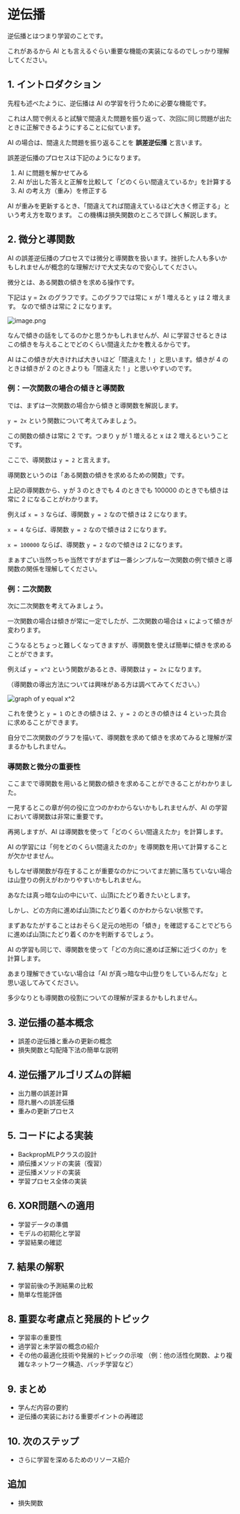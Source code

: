 # 逆伝播

逆伝播とはつまり学習のことです。

これがあるから AI とも言えるぐらい重要な機能の実装になるのでしっかり理解してください。

## 1. イントロダクション

先程も述べたように、逆伝播は AI の学習を行うために必要な機能です。

これは人間で例えると試験で間違えた問題を振り返って、次回に同じ問題が出たときに正解できるようにすることに似ています。

AI の場合は、間違えた問題を振り返ることを **誤差逆伝播** と言います。

誤差逆伝播のプロセスは下記のようになります。

1. AI に問題を解かせてみる
2. AI が出した答えと正解を比較して「どのくらい間違えているか」を計算する
3. AI の考え方（重み）を修正する

AI が重みを更新するとき、「間違えてれば間違えているほど大きく修正する」という考え方を取ります。
この機構は損失関数のところで詳しく解説します。

## 2. 微分と導関数

AI の誤差逆伝播のプロセスでは微分と導関数を扱います。挫折した人も多いかもしれませんが概念的な理解だけで大丈夫なので安心してください。

微分とは、ある関数の傾きを求める操作です。

下記は y = 2x のグラフです。このグラフでは常に x が 1 増えると y は 2 増えます。
なので傾きは常に 2 になります。

![image.png](image.png)


なんで傾きの話をしてるのかと思うかもしれませんが、AI に学習させるときはこの傾きを与えることでどのくらい間違えたかを教えるからです。

AI はこの傾きが大きければ大きいほど「間違えた！」と思います。傾きが 4 のときは傾きが 2 のときよりも「間違えた！」と思いやすいのです。

### 例：一次関数の場合の傾きと導関数

では、まずは一次関数の場合から傾きと導関数を解説します。

`y = 2x` という関数について考えてみましょう。

この関数の傾きは常に 2 です。つまり y が 1 増えると x は 2 増えるということです。

ここで、導関数は `y = 2` と言えます。

導関数というのは「ある関数の傾きを求めるための関数」です。

上記の導関数から、y が 3 のときでも 4 のときでも 100000 のときでも傾きは常に 2 になることがわかります。

例えば `x = 3` ならば、導関数 `y = 2` なので傾きは 2 になります。

`x = 4` ならば、導関数 `y = 2` なので傾きは 2 になります。

`x = 100000` ならば、導関数 `y = 2` なので傾きは 2 になります。

まぁすごい当然っちゃ当然ですがまずは一番シンプルな一次関数の例で傾きと導関数の関係を理解してください。

### 例：二次関数

次に二次関数を考えてみましょう。

一次関数の場合は傾きが常に一定でしたが、二次関数の場合は `x` によって傾きが変わります。

こうなるとちょっと難しくなってきますが、導関数を使えば簡単に傾きを求めることができます。

例えば `y = x^2` という関数があるとき、導関数は `y = 2x` になります。

（導関数の導出方法については興味がある方は調べてみてください。）

![graph of y equal x^2](image-1.png)

これを使うと `y = 1` のときの傾きは 2、`y = 2` のときの傾きは 4 といった具合に求めることができます。

自分で二次関数のグラフを描いて、導関数を求めて傾きを求めてみると理解が深まるかもしれません。

### 導関数と微分の重要性

ここまでで導関数を用いると関数の傾きを求めることができることがわかりました。

一見するとこの章が何の役に立つのかわからないかもしれませんが、AI の学習において導関数は非常に重要です。

再掲しますが、AI は導関数を使って「どのくらい間違えたか」を計算します。

AI の学習には「何をどのくらい間違えたのか」を導関数を用いて計算することが欠かせません。

もしなぜ導関数が存在することが重要なのかについてまだ腑に落ちていない場合は山登りの例えがわかりやすいかもしれません。

あなたは真っ暗な山の中にいて、山頂にたどり着きたいとします。

しかし、どの方向に進めば山頂にたどり着くのかわからない状態です。

まずあなたがすることはおそらく足元の地形の「傾き」を確認することでどちらに進めば山頂にたどり着くのかを判断するでしょう。

AI の学習も同じで、導関数を使って「どの方向に進めば正解に近づくのか」を計算します。

あまり理解できていない場合は「AI が真っ暗な中山登りをしているんだな」と思い返してみてください。

多少なりとも導関数の役割についての理解が深まるかもしれません。

## 3. 逆伝播の基本概念
- 誤差の逆伝播と重みの更新の概念
- 損失関数と勾配降下法の簡単な説明

## 4. 逆伝播アルゴリズムの詳細
- 出力層の誤差計算
- 隠れ層への誤差伝播
- 重みの更新プロセス

## 5. コードによる実装
- BackpropMLPクラスの設計
- 順伝播メソッドの実装（復習）
- 逆伝播メソッドの実装
- 学習プロセス全体の実装

## 6. XOR問題への適用
- 学習データの準備
- モデルの初期化と学習
- 学習結果の確認

## 7. 結果の解釈
- 学習前後の予測結果の比較
- 簡単な性能評価

## 8. 重要な考慮点と発展的トピック
- 学習率の重要性
- 過学習と未学習の概念の紹介
- その他の最適化技術や発展的トピックの示唆
  （例：他の活性化関数、より複雑なネットワーク構造、バッチ学習など）

## 9. まとめ
- 学んだ内容の要約
- 逆伝播の実装における重要ポイントの再確認

## 10. 次のステップ
- さらに学習を深めるためのリソース紹介


## 追加
- 損失関数